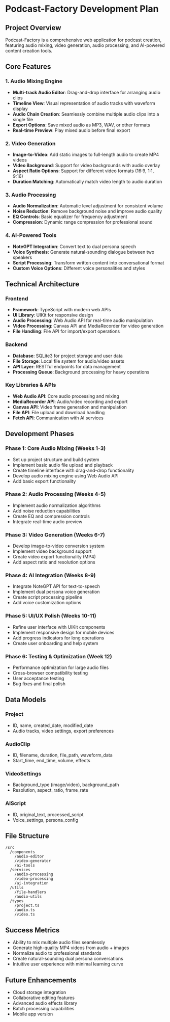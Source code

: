 # Podcast-Factory Development Plan

## Project Overview
Podcast-Factory is a comprehensive web application for podcast creation, featuring audio mixing, video generation, audio processing, and AI-powered content creation tools.

## Core Features

### 1. Audio Mixing Engine
- **Multi-track Audio Editor**: Drag-and-drop interface for arranging audio clips
- **Timeline View**: Visual representation of audio tracks with waveform display
- **Audio Chain Creation**: Seamlessly combine multiple audio clips into a single file
- **Export Options**: Save mixed audio as MP3, WAV, or other formats
- **Real-time Preview**: Play mixed audio before final export

### 2. Video Generation
- **Image-to-Video**: Add static images to full-length audio to create MP4 videos
- **Video Background**: Support for video backgrounds with audio overlay
- **Aspect Ratio Options**: Support for different video formats (16:9, 1:1, 9:16)
- **Duration Matching**: Automatically match video length to audio duration

### 3. Audio Processing
- **Audio Normalization**: Automatic level adjustment for consistent volume
- **Noise Reduction**: Remove background noise and improve audio quality
- **EQ Controls**: Basic equalizer for frequency adjustment
- **Compression**: Dynamic range compression for professional sound

### 4. AI-Powered Tools
- **NoteGPT Integration**: Convert text to dual persona speech
- **Voice Synthesis**: Generate natural-sounding dialogue between two speakers
- **Script Processing**: Transform written content into conversational format
- **Custom Voice Options**: Different voice personalities and styles

## Technical Architecture

### Frontend
- **Framework**: TypeScript with modern web APIs
- **UI Library**: UIKit for responsive design
- **Audio Processing**: Web Audio API for real-time audio manipulation
- **Video Processing**: Canvas API and MediaRecorder for video generation
- **File Handling**: File API for import/export operations

### Backend
- **Database**: SQLite3 for project storage and user data
- **File Storage**: Local file system for audio/video assets
- **API Layer**: RESTful endpoints for data management
- **Processing Queue**: Background processing for heavy operations

### Key Libraries & APIs
- **Web Audio API**: Core audio processing and mixing
- **MediaRecorder API**: Audio/video recording and export
- **Canvas API**: Video frame generation and manipulation
- **File API**: File upload and download handling
- **Fetch API**: Communication with AI services

## Development Phases

### Phase 1: Core Audio Mixing (Weeks 1-3)
- Set up project structure and build system
- Implement basic audio file upload and playback
- Create timeline interface with drag-and-drop functionality
- Develop audio mixing engine using Web Audio API
- Add basic export functionality

### Phase 2: Audio Processing (Weeks 4-5)
- Implement audio normalization algorithms
- Add noise reduction capabilities
- Create EQ and compression controls
- Integrate real-time audio preview

### Phase 3: Video Generation (Weeks 6-7)
- Develop image-to-video conversion system
- Implement video background support
- Create video export functionality (MP4)
- Add aspect ratio and resolution options

### Phase 4: AI Integration (Weeks 8-9)
- Integrate NoteGPT API for text-to-speech
- Implement dual persona voice generation
- Create script processing pipeline
- Add voice customization options

### Phase 5: UI/UX Polish (Weeks 10-11)
- Refine user interface with UIKit components
- Implement responsive design for mobile devices
- Add progress indicators for long operations
- Create user onboarding and help system

### Phase 6: Testing & Optimization (Week 12)
- Performance optimization for large audio files
- Cross-browser compatibility testing
- User acceptance testing
- Bug fixes and final polish

## Data Models

### Project
- ID, name, created_date, modified_date
- Audio tracks, video settings, export preferences

### AudioClip
- ID, filename, duration, file_path, waveform_data
- Start_time, end_time, volume, effects

### VideoSettings
- Background_type (image/video), background_path
- Resolution, aspect_ratio, frame_rate

### AIScript
- ID, original_text, processed_script
- Voice_settings, persona_config

## File Structure
```
/src
  /components
    /audio-editor
    /video-generator
    /ai-tools
  /services
    /audio-processing
    /video-processing
    /ai-integration
  /utils
    /file-handlers
    /audio-utils
  /types
    /project.ts
    /audio.ts
    /video.ts
```

## Success Metrics
- Ability to mix multiple audio files seamlessly
- Generate high-quality MP4 videos from audio + images
- Normalize audio to professional standards
- Create natural-sounding dual persona conversations
- Intuitive user experience with minimal learning curve

## Future Enhancements
- Cloud storage integration
- Collaborative editing features
- Advanced audio effects library
- Batch processing capabilities
- Mobile app version
